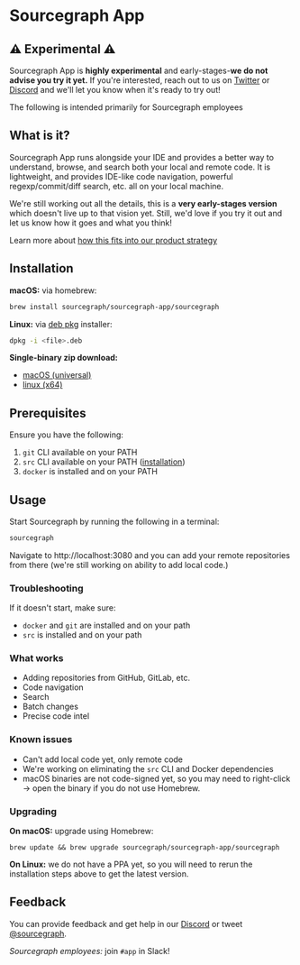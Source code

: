 # Sourcegraph App

## ⚠️ Experimental ⚠️

Sourcegraph App is **highly experimental** and early-stages-**we do not advise you try it yet.** If you're interested, reach out to us on [Twitter](https://twitter.com/sourcegraph) or [Discord](https://discord.com/invite/s2qDtYGnAE) and we'll let you know when it's ready to try out!

<span class="badge badge-warning">The following is intended primarily for Sourcegraph employees</span>

## What is it?

Sourcegraph App runs alongside your IDE and provides a better way to understand, browse, and search both your local and remote code. It is lightweight, and provides IDE-like code navigation, powerful regexp/commit/diff search, etc. all on your local machine.

We're still working out all the details, this is a **very early-stages version** which doesn't live up to that vision yet. Still, we'd love if you try it out and let us know how it goes and what you think!

Learn more about [how this fits into our product strategy](https://handbook.sourcegraph.com/departments/engineering/teams/growth/app/)

## Installation

**macOS:** via homebrew:

```sh
brew install sourcegraph/sourcegraph-app/sourcegraph
```

**Linux:** via [deb pkg](https://storage.googleapis.com/sourcegraph-app-releases/0.0.200198-snapshot+20230220-35357c/sourcegraph_0.0.200198-snapshot+20230220-35357c_linux_amd64.deb) installer:

```sh
dpkg -i <file>.deb
```

**Single-binary zip download:**

* [macOS (universal)](https://storage.googleapis.com/sourcegraph-app-releases/0.0.200198-snapshot+20230220-35357c/sourcegraph_0.0.200198-snapshot+20230220-35357c_darwin_all.zip)
* [linux (x64)](https://storage.googleapis.com/sourcegraph-app-releases/0.0.200198-snapshot+20230220-35357c/sourcegraph_0.0.200198-snapshot+20230220-35357c_linux_amd64.zip)

## Prerequisites

Ensure you have the following:

1. `git` CLI available on your PATH
2. `src` CLI available on your PATH ([installation](https://github.com/sourcegraph/src-cli))
3. `docker` is installed and on your PATH

## Usage

Start Sourcegraph by running the following in a terminal:

```sh
sourcegraph
```

Navigate to http://localhost:3080 and you can add your remote repositories from there (we're still working on ability to add local code.)

### Troubleshooting

If it doesn't start, make sure:

* `docker` and `git` are installed and on your path
* `src` is installed and on your path 

### What works

* Adding repositories from GitHub, GitLab, etc.
* Code navigation
* Search
* Batch changes
* Precise code intel

### Known issues

* Can't add local code yet, only remote code
* We're working on eliminating the `src` CLI and Docker dependencies
* macOS binaries are not code-signed yet, so you may need to right-click -> open the binary if you do not use Homebrew.

### Upgrading

**On macOS:** upgrade using Homebrew:

```
brew update && brew upgrade sourcegraph/sourcegraph-app/sourcegraph
```

**On Linux:** we do not have a PPA yet, so you will need to rerun the installation steps above to get the latest version.

## Feedback

You can provide feedback and get help in our [Discord](https://discord.com/invite/s2qDtYGnAE) or tweet [@sourcegraph](https://twitter.com/sourcegraph).

_Sourcegraph employees:_ join `#app` in Slack!
